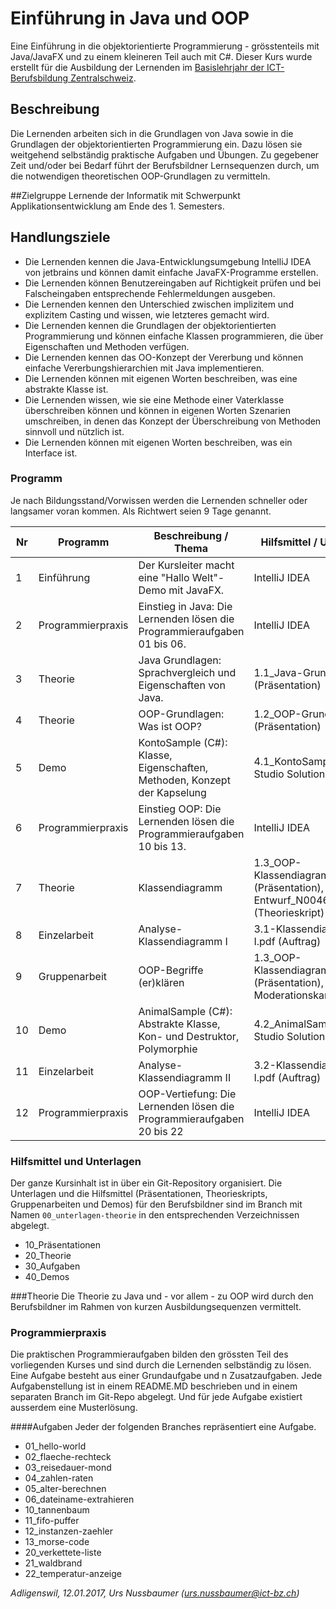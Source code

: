 # Einführung in Java und OOP
Eine Einführung in die objektorientierte Programmierung - grösstenteils mit Java/JavaFX und zu einem kleineren Teil auch mit C#.
Dieser Kurs wurde erstellt für die Ausbildung der Lernenden im [Basislehrjahr der ICT-Berufsbildung Zentralschweiz](http://www.041er-blj.ch).

## Beschreibung
Die Lernenden arbeiten sich in die Grundlagen von Java sowie in die Grundlagen der objektorientierten Programmierung ein. Dazu lösen sie weitgehend selbständig praktische Aufgaben und Übungen. Zu gegebener Zeit und/oder bei Bedarf führt der Berufsbildner Lernsequenzen durch, um die notwendigen theoretischen OOP-Grundlagen zu vermitteln.

##Zielgruppe
Lernende der Informatik mit Schwerpunkt Applikationsentwicklung am Ende des 1. Semesters.

## Handlungsziele
- Die Lernenden kennen die Java-Entwicklungsumgebung IntelliJ IDEA von jetbrains und können damit einfache JavaFX-Programme erstellen.
- Die Lernenden können Benutzereingaben auf Richtigkeit prüfen und bei Falscheingaben entsprechende Fehlermeldungen ausgeben.
- Die Lernenden kennen den Unterschied zwischen implizitem und explizitem Casting und wissen, wie letzteres gemacht wird.
- Die Lernenden kennen die Grundlagen der objektorientierten Programmierung und können einfache Klassen programmieren, die über Eigenschaften und Methoden verfügen.
- Die Lernenden kennen das OO-Konzept der Vererbung und können einfache Vererbungshierarchien mit Java implementieren.
- Die Lernenden können mit eigenen Worten beschreiben, was eine abstrakte Klasse ist.
- Die Lernenden wissen, wie sie eine Methode einer Vaterklasse überschreiben können und können in eigenen Worten Szenarien umschreiben, in denen das Konzept der Überschreibung von Methoden sinnvoll und nützlich ist.
- Die Lernenden können mit eigenen Worten beschreiben, was ein Interface ist.

###  Programm
Je nach Bildungsstand/Vorwissen werden die Lernenden schneller oder langsamer voran kommen. Als Richtwert seien 9 Tage genannt.

|Nr | Programm          | Beschreibung / Thema                                                    | Hilfsmittel / Unterlagen                                                                  |
|---|-------------------|-------------------------------------------------------------------------|-------------------------------------------------------------------------------------------|
| 1 | Einführung        | Der Kursleiter macht eine "Hallo Welt"-Demo mit JavaFX.                 | IntelliJ IDEA                                                                             |
| 2 | Programmierpraxis | Einstieg in Java: Die Lernenden lösen die Programmieraufgaben 01 bis 06.| IntelliJ IDEA                                                                             | 
| 3 | Theorie           | Java Grundlagen: Sprachvergleich und Eigenschaften von Java.            | 1.1_Java-Grundlagen.pdf (Präsentation)                                                    |
| 4 | Theorie           | OOP-Grundlagen: Was ist OOP?                                            | 1.2_OOP-Grundlagen.pdf (Präsentation)                                                     |
| 5 | Demo              | KontoSample (C#): Klasse, Eigenschaften, Methoden, Konzept der Kapselung| 4.1_KontoSample (Visual Studio Solution)                                                  |
| 6 | Programmierpraxis | Einstieg OOP: Die Lernenden lösen die Programmieraufgaben 10 bis 13.    | IntelliJ IDEA                                                                             |
| 7 | Theorie           | Klassendiagramm                                                         | 1.3_OOP-Klassendiagramm.pdf (Präsentation), 2.1_OO-Entwurf_N0046_M326.pdf (Theorieskript) |
| 8 | Einzelarbeit      | Analyse-Klassendiagramm I                                               | 3.1-Klassendiagramm-I.pdf (Auftrag)                                                       |
| 9 | Gruppenarbeit     | OOP-Begriffe (er)klären                                                 | 1.3_OOP-Klassendiagramm.pdf (Präsentation), Moderationskarten                             |
|10 | Demo              | AnimalSample (C#): Abstrakte Klasse, Kon- und Destruktor, Polymorphie   | 4.2_AnimalSample (Visual Studio Solution)                                                 |
|11 | Einzelarbeit      | Analyse-Klassendiagramm II                                              | 3.2-Klassendiagramm-I.pdf (Auftrag)                                                       |
|12 | Programmierpraxis | OOP-Vertiefung: Die Lernenden lösen die Programmieraufgaben 20 bis 22   | IntelliJ IDEA                                                                             |

### Hilfsmittel und Unterlagen
Der ganze Kursinhalt ist in über ein Git-Repository organisiert. Die Unterlagen und die Hilfsmittel (Präsentationen, Theorieskripts, Gruppenarbeiten und Demos) für den Berufsbildner  sind im Branch mit Namen `00_unterlagen-theorie` in den entsprechenden Verzeichnissen abgelegt.
- 10_Präsentationen
- 20_Theorie
- 30_Aufgaben
- 40_Demos

###Theorie
Die Theorie zu Java und - vor allem - zu OOP wird durch den Berufsbildner im Rahmen von kurzen Ausbildungsequenzen vermittelt.

### Programmierpraxis
Die praktischen Programmieraufgaben bilden den grössten Teil des vorliegenden Kurses und sind durch die Lernenden selbständig zu lösen. Eine Aufgabe besteht aus einer Grundaufgabe und n Zusatzaufgaben. Jede Aufgabenstellung ist in einem README.MD beschrieben und in einem separaten Branch im Git-Repo abgelegt. Und für jede Aufgabe existiert ausserdem eine Musterlösung.

####Aufgaben
Jeder der folgenden Branches repräsentiert eine Aufgabe.
- 01_hello-world
- 02_flaeche-rechteck
- 03_reisedauer-mond
- 04_zahlen-raten
- 05_alter-berechnen
- 06_dateiname-extrahieren
- 10_tannenbaum
- 11_fifo-puffer
- 12_instanzen-zaehler
- 13_morse-code
- 20_verkettete-liste
- 21_waldbrand
- 22_temperatur-anzeige

_Adligenswil, 12.01.2017, Urs Nussbaumer (urs.nussbaumer@ict-bz.ch)_
